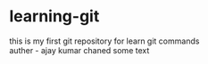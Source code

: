 # learning-git
this is my first git repository for learn git commands
<br>
auther - ajay kumar
chaned some text
